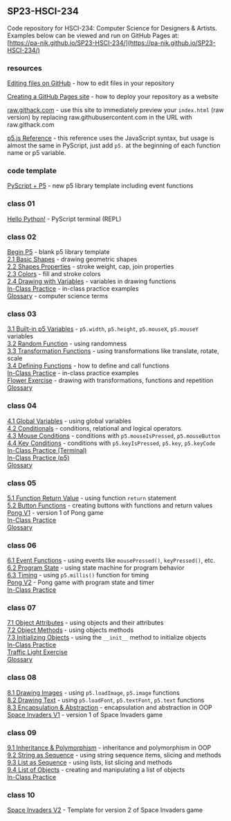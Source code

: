 ## SP23-HSCI-234

Code repository for HSCI-234: Computer Science for Designers & Artists.  
Examples below can be viewed and run on GitHub Pages at:  
[https://pa-nik.github.io/SP23-HSCI-234/](https://pa-nik.github.io/SP23-HSCI-234/)

### resources  
   
[Editing files on GitHub](https://docs.github.com/en/repositories/working-with-files/managing-files/editing-files) - how to edit files in your repository  
   
[Creating a GitHub Pages site](https://docs.github.com/en/pages/getting-started-with-github-pages/creating-a-github-pages-site) - how to deploy your repository as a website  
   
[raw.githack.com](https://raw.githack.com/) - use this site to immediately preview your `index.html` (raw version) by replacing raw.githubusercontent.com in the URL with raw.githack.com  
   
[p5.js Reference](https://p5js.org/reference/) - this reference uses the JavaScript syntax, but usage is almost the same in PyScript, just add `p5.` at the beginning of each function name or p5 variable.  
  
### code template  

[PyScript + P5](pyscript-p5-template/) - new p5 library template including event functions  
  
### class 01  
  
[Hello Python!](class01/hello-python.html) - PyScript terminal (REPL)  

### class 02  

[Begin P5](class02/begin-p5/) - blank p5 library template   
[2.1 Basic Shapes](class02/2.1-basic-shapes/) - drawing geometric shapes  
[2.2 Shapes Properties](class02/2.2-shape-properties/) - stroke weight, cap, join properties  
[2.3 Colors](class02/2.3-colors/) - fill and stroke colors  
[2.4 Drawing with Variables](class02/2.4-drawing-with-variables/) - variables in drawing functions  
[In-Class Practice](class02/practice-examples/) - in-class practice examples  
[Glossary](class02/glossary.md) - computer science terms  
   
### class 03   
   
[3.1 Built-in p5 Variables](class03/3.1-built-in-variables/) - `p5.width`, `p5.height`, `p5.mouseX`, `p5.mouseY` variables   
[3.2 Random Function](class03/3.2-random-function/) - using randomness     
[3.3 Transformation Functions](class03/3.3-transformation-functions/) - using transformations like translate, rotate, scale   
[3.4 Defining Functions](class03/3.4-defining-functions/) - how to define and call functions   
[In-Class Practice](class03/practice-examples/) - in-class practice examples  
[Flower Exercise](class03/flower-exercise/) - drawing with transformations, functions and repetition   
[Glossary](class03/glossary.md)  

### class 04   
   
[4.1 Global Variables](class04/4.1-global-variables/) - using global variables   
[4.2 Conditionals](class04/4.2-conditionals/) - conditions, relational and logical operators   
[4.3 Mouse Conditions](class04/4.3-mouse-conditions/) - conditions with `p5.mouseIsPressed`, `p5.mouseButton`  
[4.4 Key Conditions](class04/4.4-key-conditions/) - conditions with `p5.keyIsPressed`, `p5.key`, `p5.keyCode`   
[In-Class Practice (Terminal)](class04/practice-examples-terminal)   
[In-Class Practice (p5)](class04/practice-examples-p5/)   
[Glossary](class04/glossary.md)  
   
### class 05   
   
[5.1 Function Return Value](class05/5.1-function-return-value) - using function `return` statement  
[5.2 Button Functions](class05/5.2-button-functions) - creating buttons with functions and return values    
[Pong V1](class05/pong-v1/) - version 1 of Pong game   
[In-Class Practice](class05/practice-examples)   
[Glossary](class05/glossary.md)  
   
### class 06   
   
[6.1 Event Functions](class06/6.1-event-functions) - using events like  `mousePressed()`, `keyPressed()`, etc.   
[6.2 Program State](class06/6.2-program-state) - using state machine for program behavior  
[6.3 Timing](class06/6.3-timing) - using `p5.millis()` function for timing  
[Pong V2](class06/pong-v2/) - Pong game with program state and timer  
[In-Class Practice](class06/practice-examples)  
  
### class 07   
   
[7.1 Object Attributes](class07/7.1-object-attributes) - using objects and their attributes  
[7.2 Object Methods](class07/7.2-object-methods) - using objects methods  
[7.3 Initializing Objects](class07/7.3-init-method) - using the `__init__` method to initialize objects  
[In-Class Practice](class07/practice-examples)   
[Traffic Light Exercise](class07/traffic-light-exercise/)  
[Glossary](class07/glossary.md)  
  
### class 08   
   
[8.1 Drawing Images](class08/8.1-drawing-images) - using `p5.loadImage`, `p5.image` functions  
[8.2 Drawing Text](class08/8.2-drawing-text) - using `p5.loadFont`, `p5.textFont`, `p5.text` functions  
[8.3 Encapsulation & Abstraction](class08/8.3-encapsulation-abstraction) - encapsulation and abstraction in OOP  
[Space Invaders V1](class08/space-invaders-v1) - version 1 of Space Invaders game  
  
### class 09   
   
[9.1 Inheritance & Polymorphism](class09/9.1-inheritance-polymorphism) - inheritance and polymorphism in OOP  
[9.2 String as Sequence](class09/9.2-string-sequence) - using string sequence items, slicing and methods  
[9.3 List as Sequence](class09/9.3-list-sequence) - using lists, list slicing and methods  
[9.4 List of Objects](class09/9.4-list-of-objects) - creating and manipulating a list of objects  
[In-Class Practice](class09/practice-examples)  

### class 10   
   
[Space Invaders V2](class09/space-invaders-v2) -  Template for version 2 of Space Invaders game  